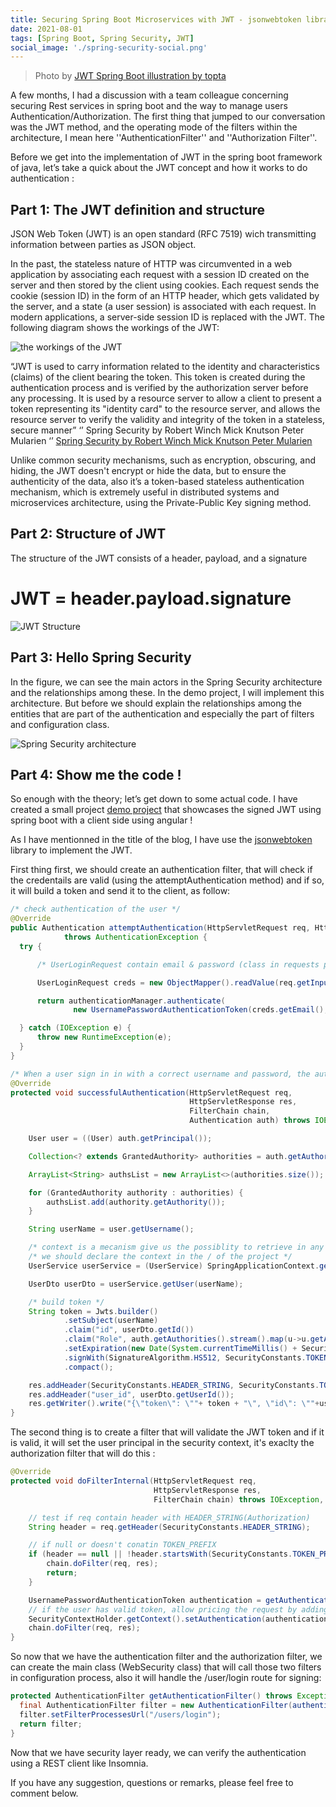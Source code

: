 ```yaml
---
title: Securing Spring Boot Microservices with JWT - jsonwebtoken library
date: 2021-08-01
tags: [Spring Boot, Spring Security, JWT]
social_image: './spring-security-social.png'
---
```


> Photo by [JWT Spring Boot illustration by topta](https://www.toptal.com/java/rest-security-with-jwt-spring-security-and-java)

A few months, I had a discussion with a team colleague concerning securing Rest services in spring boot and the way to manage users Authentication/Authorization. The first thing that jumped to our conversation was the JWT method, and the operating mode of the filters within the architecture, I mean here ''AuthenticationFilter'' and ''Authorization Filter''.

Before we get into the implementation of JWT in the spring boot framework of java, let’s take a quick about the JWT concept and how it works to do authentication :

## Part 1: The JWT definition and structure

JSON Web Token (JWT) is an open standard (RFC 7519) wich transmitting information between parties as JSON object. 

In the past, the stateless nature of HTTP was circumvented in a web application by associating each request with a session ID created on the server and then stored by the client using cookies. Each request sends the cookie (session ID) in the form of an HTTP header, which gets validated by the server, and a state (a user session) is associated with each request. In modern applications, a server-side session ID is replaced with the JWT. The following diagram shows the workings of the JWT:

![the workings of the JWT](./jwt-1.PNG)

“JWT is used to carry information related to the identity and characteristics (claims) of the client bearing the token. This token is created during the authentication process and is verified by the authorization server before any processing. It is used by a resource server to allow a client to present a token representing its "identity card" to the resource server, and allows the resource server to verify the validity and integrity of the token in a stateless, secure manner” ‘’ Spring Security by Robert Winch Mick Knutson Peter Mularien ‘’
[Spring Security by Robert Winch Mick Knutson Peter Mularien](https://www.amazon.com/Spring-Security-applications-microservice-architectures/dp/1787129519)

Unlike common security mechanisms, such as encryption, obscuring, and hiding, the JWT doesn't encrypt or hide the data, but to ensure the authenticity of the data, also it’s a token-based stateless authentication mechanism, which is extremely useful in distributed systems and microservices architecture, using the Private-Public Key signing method.


## Part 2: Structure of JWT

The structure of the JWT consists of a header, payload, and a signature
  # JWT = header.payload.signature

![JWT Structure](./jwt-2.PNG)

## Part 3: Hello Spring Security

In the figure, we can see the main actors in the Spring Security architecture and the relationships among these. In the demo project, I will implement this architecture. But before we should explain the relationships among the entities that are part of the authentication and especially the part of filters and configuration class.

![Spring Security architecture](./spring-security-arch.PNG)

## Part 4: Show me the code !

So enough with the theory; let’s get down to some actual code. I have created a small project [demo project](https://github.com/miliariadnane/spring-boot-security-jwt) that showcases the signed JWT using spring boot with a client side using angular !

As I have mentionned in the title of the blog, I have use the [jsonwebtoken](https://github.com/jwtk/jjwt9) library to implement the JWT.

First thing first, we should create an authentication filter, that will check if the credentails are valid (using the attemptAuthentication method) and if so, it will build a token and send it to the client, as follow:

```java
/* check authentication of the user */
@Override
public Authentication attemptAuthentication(HttpServletRequest req, HttpServletResponse res)
            throws AuthenticationException {
  try {

      /* UserLoginRequest contain email & password (class in requests package) */

      UserLoginRequest creds = new ObjectMapper().readValue(req.getInputStream(), UserLoginRequest.class);

      return authenticationManager.authenticate(
              new UsernamePasswordAuthenticationToken(creds.getEmail(), creds.getPassword()));

  } catch (IOException e) {
      throw new RuntimeException(e);
  }
}

/* When a user sign in in with a correct username and password, the authentication manager will create a token and send it to the client */
@Override
protected void successfulAuthentication(HttpServletRequest req,
                                        HttpServletResponse res,
                                        FilterChain chain,
                                        Authentication auth) throws IOException, ServletException {

    User user = ((User) auth.getPrincipal());

    Collection<? extends GrantedAuthority> authorities = auth.getAuthorities();

    ArrayList<String> authsList = new ArrayList<>(authorities.size());

    for (GrantedAuthority authority : authorities) {
        authsList.add(authority.getAuthority());
    }

    String userName = user.getUsername();

    /* context is a mecanism give us the possiblity to retrieve in any place in the app as a "bean" */
    /* we should declare the context in the / of the project */
    UserService userService = (UserService) SpringApplicationContext.getBean("userServiceImpl");

    UserDto userDto = userService.getUser(userName);

    /* build token */
    String token = Jwts.builder()
            .setSubject(userName)
            .claim("id", userDto.getId())
            .claim("Role", auth.getAuthorities().stream().map(u->u.getAuthority()).collect(Collectors.toList()))
            .setExpiration(new Date(System.currentTimeMillis() + SecurityConstants.EXPIRATION_TIME)) 
            .signWith(SignatureAlgorithm.HS512, SecurityConstants.TOKEN_SECRET )
            .compact();

    res.addHeader(SecurityConstants.HEADER_STRING, SecurityConstants.TOKEN_PREFIX + token);
    res.addHeader("user_id", userDto.getUserId());
    res.getWriter().write("{\"token\": \""+ token + "\", \"id\": \""+userDto.getUserId()+"\"}");
}
```

The second thing is to create a filter that will validate the JWT token and if it is valid, it will set the user principal in the security context, it's exaclty the authorization filter that will do this :

```java
@Override
protected void doFilterInternal(HttpServletRequest req,
                                HttpServletResponse res,
                                FilterChain chain) throws IOException, ServletException {

    // test if req contain header with HEADER_STRING(Authorization)
    String header = req.getHeader(SecurityConstants.HEADER_STRING);

    // if null or doesn't conatin TOKEN_PREFIX 
    if (header == null || !header.startsWith(SecurityConstants.TOKEN_PREFIX)) {
        chain.doFilter(req, res);
        return;
    }

    UsernamePasswordAuthenticationToken authentication = getAuthentication(req);
    // if the user has valid token, allow pricing the request by adding the user to the security context
    SecurityContextHolder.getContext().setAuthentication(authentication);
    chain.doFilter(req, res);
}
```

So now that we have the authentication filter and the authorization filter, we can create the main class (WebSecurity class) that will call those two filters in configuration process, also it will handle the /user/login route for signing:

```java
protected AuthenticationFilter getAuthenticationFilter() throws Exception{
  final AuthenticationFilter filter = new AuthenticationFilter(authenticationManager());
  filter.setFilterProcessesUrl("/users/login");
  return filter;
}
```

Now that we have security layer ready, we can verify the authentication using a REST client like Insomnia.

If you have any suggestion, questions or remarks, please feel free to comment below.